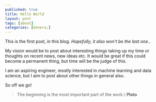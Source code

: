 ```yaml
---
published: true
title: Hello World
layout: post
tags: [about]
categories: [Genera;]
---
```

This is the first post, in this blog. _Hopefully, it also won't be the last one.._

My vision would be to post about interesting things taking up my time or thoughts on recent news, new ideas etc.
It would be great if this could become a permanent thing, but time will be the judge of this.

I am an aspiring engineer, mostly interested in machine learning and data science, but I aim to post about other things in general also.

So off we go!

> The beginning is the most important part of the work.\\
>**Plato**